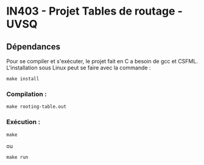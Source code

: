 # IN403 - Projet Tables de routage - UVSQ

## Dépendances
Pour se compiler et s'exécuter, le projet fait en C a besoin de gcc et CSFML. L'installation sous Linux peut se faire avec la commande :
```shell
make install
```
### Compilation :
```shell
make rooting-table.out
```
### Exécution :
```shell
make
```
ou
```shell
make run
```
